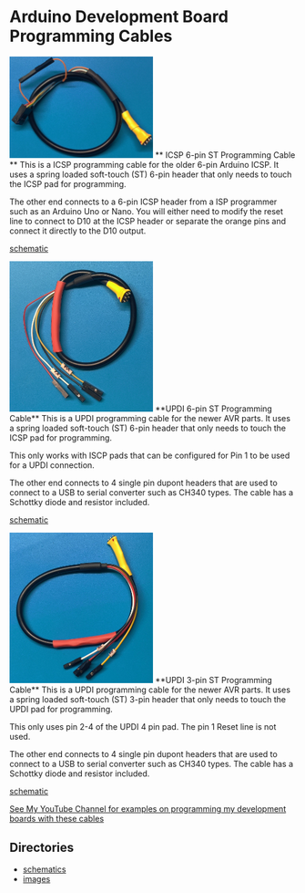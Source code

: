 # Arduino Development Board Programming Cables


<img src="img/ICSP_6-pin_ST_cbl.jpg" width="50%">
** ICSP 6-pin ST Programming Cable **
This is a ICSP programming cable for the older 6-pin Arduino ICSP. It uses a spring loaded soft-touch (ST) 6-pin header that only needs to touch the ICSP pad for programming. 

The other end connects to a 6-pin ICSP header from a ISP programmer such as an Arduino Uno or Nano. You will either need to modify the reset line to connect to D10 at the ICSP header or separate the orange pins and connect it directly to the D10 output.

[schematic](schematics/ICSP_6Wire.pdf)


<img src="img/UPDI_6-pin_ST_cbl.jpg" width="50%">
**UPDI 6-pin ST Programming Cable**
This is a UPDI programming cable for the newer AVR parts. It uses a spring loaded soft-touch (ST) 6-pin header that only needs to touch the ICSP pad for programming. 


This only works with ISCP pads that can be configured for Pin 1 to be used for a UPDI connection. 


The other end connects to 4 single pin dupont headers that are used to connect to a USB to serial converter such as CH340 types. The cable has a Schottky diode and resistor included.


[schematic](schematics/UPDI_6wire.pdf)


<img src="img/UPDI_3-pin_ST_cbl.jpg" width="50%">
**UPDI 3-pin ST Programming Cable**
This is a UPDI programming cable for the newer AVR parts. It uses a spring loaded soft-touch (ST) 3-pin header that only needs to touch the UPDI pad for programming. 


This only uses pin 2-4 of the UPDI 4 pin pad. The pin 1 Reset line is not used. 


The other end connects to 4 single pin dupont headers that are used to connect to a USB to serial converter such as CH340 types. The cable has a Schottky diode and resistor included. 

[schematic](schematics/UPDI_3wire.pdf)


[See My YouTube Channel for examples on programming my development boards with these cables](https://www.youtube.com/@Johnny_Electronic)

## Directories
- [schematics](schematics/)
- [images](img/)






